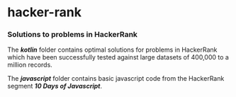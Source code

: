 # hacker-rank
### Solutions to problems in HackerRank

The ***kotlin*** folder contains optimal solutions for problems in HackerRank which have been successfully tested against large datasets of 400,000 to a million records.

The ***javascript*** folder contains basic javascript code from the HackerRank segment ***10 Days of Javascript***.
